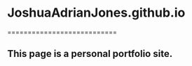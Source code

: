 <h1>JoshuaAdrianJones.github.io</h1>
===========================
<h2>This page is a personal portfolio site.</h2>
